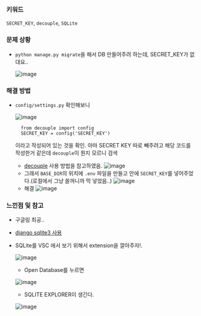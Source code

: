 ### 키워드
`SECRET_KEY`, `decouple`, `SQLite`

### 문제 상황
- `python manage.py migrate`을 해서 DB 만들어주려 하는데, SECRET_KEY가 없대요..

  ![image](https://user-images.githubusercontent.com/37495515/235699926-31681aac-8381-4603-b446-0466fe25560c.png)


### 해결 방법
- `config/settings.py` 확인해보니

  ![image](https://user-images.githubusercontent.com/37495515/235700360-60314d4e-9c1a-49c1-86e7-884301178519.png)
  ```
    from decouple import config
    SECRET_KEY = config('SECRET_KEY')
  ```
  이라고 작성되어 있는 것을 확인. 아마 SECRET KEY 따로 빼주려고 해당 코드를 작성한거 같은데 `decouple`이 뭔지 모르니 검색
  - [decouple](https://hangjastar.tistory.com/198) 사용 방법을 참고하였음.
    ![image](https://user-images.githubusercontent.com/37495515/235701342-d7eb34be-adae-45e6-8da2-2b09e04265dd.png)
  - 그래서 `BASE_DIR`의 위치에 `.env` 파일을 만들고 안에 `SECRET_KEY`를 넣어주었다.(로컬에서 그냥 쓸꺼니까 막 넣었음..)
    ![image](https://user-images.githubusercontent.com/37495515/235701627-c392b006-6c80-4446-839e-fd6442ca8eb1.png)
  - 해결
    ![image](https://user-images.githubusercontent.com/37495515/235702421-85be3b9a-05ff-4958-b15b-be2d65d7b1ed.png)

### 느낀점 및 참고
- 구글링 최공..
- [django sqlite3 사용](https://e-you.tistory.com/354?category=1028321)
- SQLite를 VSC 에서 보기 위해서 extension을 깔아주자!.
  
  ![image](https://user-images.githubusercontent.com/37495515/235703620-d440d2a7-a49d-401c-aef6-5ef757d434b1.png)
  - Open Database를 누르면
  
  ![image](https://user-images.githubusercontent.com/37495515/235704125-99ffa64c-a0f1-4925-876a-836cc3757839.png)
  - SQLITE EXPLORER이 생긴다.
  
  ![image](https://user-images.githubusercontent.com/37495515/235704338-a5718a45-73b2-4e15-87be-eea39e81b1e2.png)


